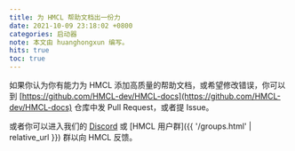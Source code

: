 ```yaml
---
title: 为 HMCL 帮助文档出一份力
date: 2021-10-09 23:18:02 +0800
categories: 启动器
note: 本文由 huanghongxun 编写。
hits: true
toc: true
---
```


如果你认为你有能力为 HMCL 添加高质量的帮助文档，或希望修改错误，你可以到 [https://github.com/HMCL-dev/HMCL-docs](https://github.com/HMCL-dev/HMCL-docs) 仓库中发 Pull Request，或者提 Issue。

或者你可以进入我们的 [Discord](https://discord.gg/jVvC7HfM6U) 或 [HMCL 用户群]({{ '/groups.html' | relative_url }}) 群以向 HMCL 反馈。
